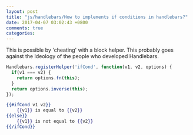 ```yaml
---
layout: post
title: "js/handlebars/How to implements if conditions in handlebars?"
date: 2017-04-07 03:02:43 +0800
comments: true
categories: 
---
```

This is possible by 'cheating' with a block helper. This probably goes against the Ideology of the people who developed Handlebars.

```javascript
Handlebars.registerHelper('ifCond', function(v1, v2, options) {
  if(v1 === v2) {
    return options.fn(this);
  }
  return options.inverse(this);
});
```

```hbs
{{#ifCond v1 v2}}
    {{v1}} is equal to {{v2}}
{{else}}
    {{v1}} is not equal to {{v2}}
{{/ifCond}}

```